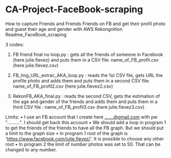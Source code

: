 # CA-Project-FaceBook-scraping
How to capture Friends and Friends Friends on FB and get their profil photo and guest their age and gender with AWS Rekongnition
Readme_FaceBook_scraping

3 codes:

1.	FB friend final no loop.py : gets all the friends of someone in Facebook (here julie.fievez) and puts them in a CSV file: name_of_FB_profil.csv (here julie.fievez.csv)

2.	FB_Img_URL_extrac_AKA_loop.py : reads the 1st CSV file, gets URL the profile photo and adds them and puts them in a second CSV file: name_of_FB_profil2.csv (here julie.fievez2.csv)

3.	RekonFB_AKA_final.py : reads the second CSV, gets the estimation of the age and gender of the friends and adds them and puts them in a third CSV file : name_of_FB_profil3.csv (here julie.fievez3.csv)

Limits:
•	I use an FB account that I create here .......@gmail.com with pw "……….". I should get back this account
•	We should add a loop in program 1 to get the friends of the friends to have all the FB graph. But we should put a limit to the graph size
•	In program 1 root of the graph is 'https://www.facebook.com/julie.fievez/'. It is possible to choose any other root
•	In program 2 the limit of number photos was set to 50. That can be changed to any number.
